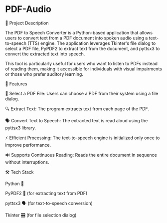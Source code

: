 # PDF-Audio

📌 Project Description

The PDF to Speech Converter is a Python-based application that allows users to convert text from a PDF document into spoken audio using a text-to-speech (TTS) engine. The application leverages Tkinter's file dialog to select a PDF file, PyPDF2 to extract text from the document, and pyttsx3 to convert the extracted text into speech.

This tool is particularly useful for users who want to listen to PDFs instead of reading them, making it accessible for individuals with visual impairments or those who prefer auditory learning.

🚀 Features

📂 Select a PDF File: Users can choose a PDF from their system using a file dialog.

🔍 Extract Text: The program extracts text from each page of the PDF.

🗣 Convert Text to Speech: The extracted text is read aloud using the pyttsx3 library.

⚡ Efficient Processing: The text-to-speech engine is initialized only once to improve performance.

🔊 Supports Continuous Reading: Reads the entire document in sequence without interruptions.

🛠 Tech Stack

Python 🐍

PyPDF2 📄 (for extracting text from PDF)

pyttsx3 🗣 (for text-to-speech conversion)

Tkinter 🎛 (for file selection dialog)
